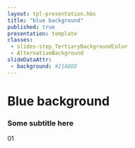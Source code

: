 ```yaml
---
layout: tpl-presentation.hbs
title: "blue background"
published: true
presentation: template
classes:
 - slides-step_TertiaryBackgroundColor
 - AlternativeBackground
slideDataAttr:
 - background: #21ADDD
---
```


<div class="TitleAligner TitleAligner-CenterCenter">
    <div>
        <h1 class="SlideMainTitle AlternativeBackground-title slides-step_TertiaryBackgroundColor-title u-sans u-bold">Blue background</h1>
        <h3 class="AlternativeBackground-subtitle slides-step_TertiaryBackgroundColor-subtitle u-serif">Some subtitle here</h3>
        <div class="AlternativeBackground-topicIndex slides-step_TertiaryBackgroundColor-topicIndex">01</div>
    </div>
</div>
